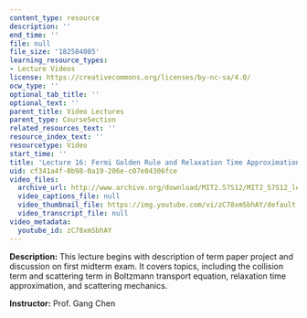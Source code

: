 ```yaml
---
content_type: resource
description: ''
end_time: ''
file: null
file_size: '182584085'
learning_resource_types:
- Lecture Videos
license: https://creativecommons.org/licenses/by-nc-sa/4.0/
ocw_type: ''
optional_tab_title: ''
optional_text: ''
parent_title: Video Lectures
parent_type: CourseSection
related_resources_text: ''
resource_index_text: ''
resourcetype: Video
start_time: ''
title: 'Lecture 16: Fermi Golden Rule and Relaxation Time Approximation'
uid: cf341a4f-0b98-0a19-206e-c07e04306fce
video_files:
  archive_url: http://www.archive.org/download/MIT2.57S12/MIT2_57S12_lec16_300k.mp4
  video_captions_file: null
  video_thumbnail_file: https://img.youtube.com/vi/zC78xmSbhAY/default.jpg
  video_transcript_file: null
video_metadata:
  youtube_id: zC78xmSbhAY
---
```


**Description:** This lecture begins with description of term paper project and discussion on first midterm exam. It covers topics, including the collision term and scattering term in Boltzmann transport equation, relaxation time approximation, and scattering mechanics.

**Instructor:** Prof. Gang Chen

